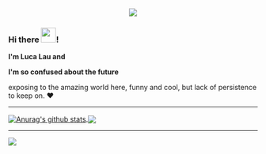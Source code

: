 
<h1 align="center"> <a href="https://sunguoqi.com/"> <img src="https://readme-typing-svg.herokuapp.com/?lines=console.log(%22Hello%2C%20World!%22);仰望星空，脚踏实地!&center=true&size=27"> </a> </h1>


### Hi there <img src="https://cdn.jsdelivr.net/gh/lucaxin/blog_img/wave.gif" width="30px">!

**I'm Luca Lau and**

**I'm so confused about the future**

exposing to the amazing world here, funny and cool, but lack of persistence to keep on.  ❤️



------

<a href="https://github.com/anuraghazra/github-readme-stats">
  <img align="center" src="https://github-readme-stats.vercel.app/api?username=lucaxin&show_icons=true&include_all_commits=true&hide_title=true&theme=midnight-purple" alt="Anurag's github stats" />
</a>
<a href="https://github.com/anuraghazra/github-readme-stats">
  <img align="center" src="https://github-readme-stats.vercel.app/api/top-langs/?username=lucaxin&layout=compact&langs_count=6&theme=midnight-purple" />
</a>

------

![](https://count.getloli.com/get/@:github.lucaxin.readme?theme=gelbooru)
